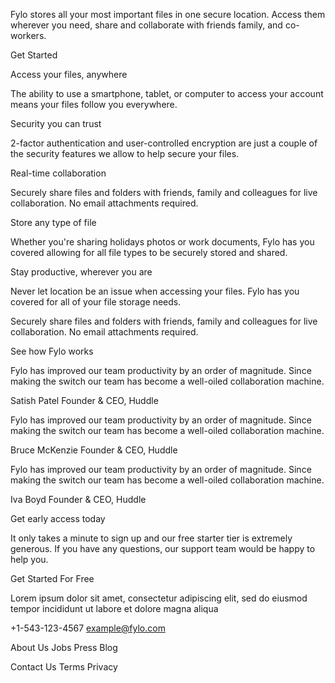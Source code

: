 
  Fylo stores all your most important files in one secure location. Access them wherever 
  you need, share and collaborate with friends family, and co-workers.

  Get Started

  Access your files, anywhere

  The ability to use a smartphone, tablet, or computer to access your account means your 
  files follow you everywhere.

  Security you can trust

  2-factor authentication and user-controlled encryption are just a couple of the security 
  features we allow to help secure your files.

  Real-time collaboration

  Securely share files and folders with friends, family and colleagues for live collaboration. 
  No email attachments required.

  Store any type of file

  Whether you're sharing holidays photos or work documents, Fylo has you covered allowing for all 
  file types to be securely stored and shared.

  Stay productive, wherever you are

  Never let location be an issue when accessing your files. Fylo has you covered for all of your file 
  storage needs.

  Securely share files and folders with friends, family and colleagues for live collaboration. No email 
  attachments required.

  See how Fylo works

  Fylo has improved our team productivity by an order of magnitude. Since making the switch our team has 
  become a well-oiled collaboration machine.

  Satish Patel
  Founder & CEO, Huddle

  Fylo has improved our team productivity by an order of magnitude. Since making the switch our team has 
  become a well-oiled collaboration machine.

  Bruce McKenzie
  Founder & CEO, Huddle

  Fylo has improved our team productivity by an order of magnitude. Since making the switch our team has 
  become a well-oiled collaboration machine.

  Iva Boyd
  Founder & CEO, Huddle

  Get early access today

  It only takes a minute to sign up and our free starter tier is extremely generous. If you have any 
  questions, our support team would be happy to help you.

  Get Started For Free

  Lorem ipsum dolor sit amet, consectetur adipiscing elit, sed do eiusmod tempor incididunt ut labore et 
  dolore magna aliqua

  +1-543-123-4567
  example@fylo.com

  About Us
  Jobs
  Press
  Blog

  Contact Us
  Terms
  Privacy